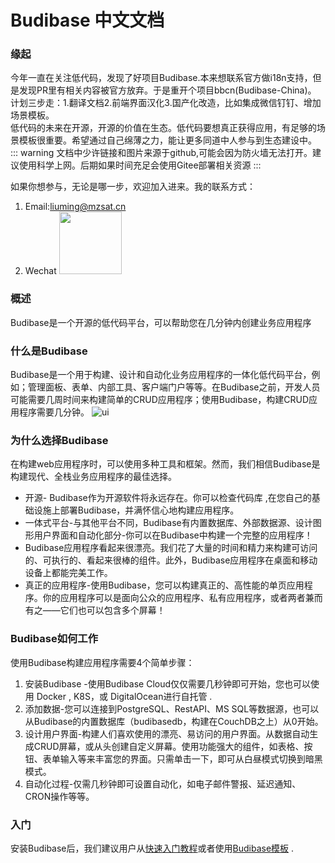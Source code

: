 # Budibase 中文文档
### 缘起
今年一直在关注低代码，发现了好项目Budibase.本来想联系官方做i18n支持，但是发现PR里有相关内容被官方放弃。于是重开个项目bbcn(Budibase-China)。
计划三步走：1.翻译文档2.前端界面汉化3.国产化改造，比如集成微信钉钉、增加场景模板。  
低代码的未来在开源，开源的价值在生态。低代码要想真正获得应用，有足够的场景模板很重要。希望通过自己绵薄之力，能让更多同道中人参与到生态建设中。
::: warning
文档中少许链接和图片来源于github,可能会因为防火墙无法打开。建议使用科学上网。后期如果时间充足会使用Gitee部署相关资源
:::

如果你想参与，无论是哪一步，欢迎加入进来。我的联系方式：
1. Email:liuming@mzsat.cn
2. Wechat <img src="http://alioss-cdn.mzyun.tech/common/qrcode.jpg" width="100" height="100"/>

### 概述
Budibase是一个开源的低代码平台，可以帮助您在几分钟内创建业务应用程序

### 什么是Budibase
Budibase是一个用于构建、设计和自动化业务应用程序的一体化低代码平台，例如；管理面板、表单、内部工具、客户端门户等等。在Budibase之前，开发人员可能需要几周时间来构建简单的CRUD应用程序；使用Budibase，构建CRUD应用程序需要几分钟。
![ui](https://files.readme.io/1ab423b-graph-ui.png)

### 为什么选择Budibase
在构建web应用程序时，可以使用多种工具和框架。然而，我们相信Budibase是构建现代、全栈业务应用程序的最佳选择。

+ 开源- Budibase作为开源软件将永远存在。你可以检查代码库 ,在您自己的基础设施上部署Budibase，并满怀信心地构建应用程序。
+ 一体式平台-与其他平台不同，Budibase有内置数据库、外部数据源、设计图形用户界面和自动化部分-你可以在Budibase中构建一个完整的应用程序！
+ Budibase应用程序看起来很漂亮。我们花了大量的时间和精力来构建可访问的、可执行的、看起来很棒的组件。此外，Budibase应用程序在桌面和移动设备上都能完美工作。
+ 真正的应用程序-使用Budibase，您可以构建真正的、高性能的单页应用程序。你的应用程序可以是面向公众的应用程序、私有应用程序，或者两者兼而有之——它们也可以包含多个屏幕！
### Budibase如何工作
使用Budibase构建应用程序需要4个简单步骤：

1. 安装Budibase -使用Budibase Cloud仅仅需要几秒钟即可开始，您也可以使用 Docker , K8S，或 DigitalOcean进行自托管 .
2. 添加数据-您可以连接到PostgreSQL、RestAPI、MS SQL等数据源，也可以从Budibase的内置数据库（budibasedb，构建在CouchDB之上）从0开始。
3. 设计用户界面-构建人们喜欢使用的漂亮、易访问的用户界面。从数据自动生成CRUD屏幕，或从头创建自定义屏幕。使用功能强大的组件，如表格、按钮、表单输入等来丰富您的界面。只需单击一下，即可从白昼模式切换到暗黑模式。
4. 自动化过程-仅需几秒钟即可设置自动化，如电子邮件警报、延迟通知、CRON操作等等。
### 入门
安装Budibase后，我们建议用户从[快速入门教程](/quickstart)或者使用[Budibase模板](https://budibase.com/templates/) .
